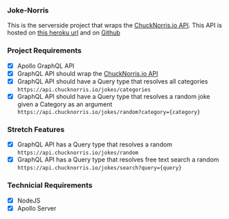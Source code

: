 ### Joke-Norris
This is the serverside project that wraps the [ChuckNorris.io API](https://api.chucknorris.io). This API is hosted on [this heroku url](https://joke-norris-server.herokuapp.com/) and on [Github](https://github.com/SrMoffat/joke-norris-server)

### Project Requirements	
- [x] Apollo GraphQL API
- [x] GraphQL API should wrap the [ChuckNorris.io API](https://api.chucknorris.io)
- [x] GraphQL API should have a Query type that resolves all categories `https://api.chucknorris.io/jokes/categories`
- [x] GraphQL API should have a Query type that resolves a random joke given a Category as an argument `https://api.chucknorris.io/jokes/random?category={category}`

### Stretch Features
- [x] GraphQL API has a Query type that resolves a random `https://api.chucknorris.io/jokes/random`
- [x] GraphQL API has a Query type that resolves free text search a random `https://api.chucknorris.io/jokes/search?query={query}`

### Technicial Requirements	
- [x] NodeJS
- [x] Apollo Server
